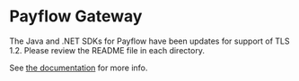 Payflow Gateway
===============

The Java and .NET SDKs for Payflow have been updates for support of TLS 1.2.  Please review the README file in each directory.

See [the documentation](https://developer.paypal.com/docs/classic/products/payflow-gateway/) for more info.
